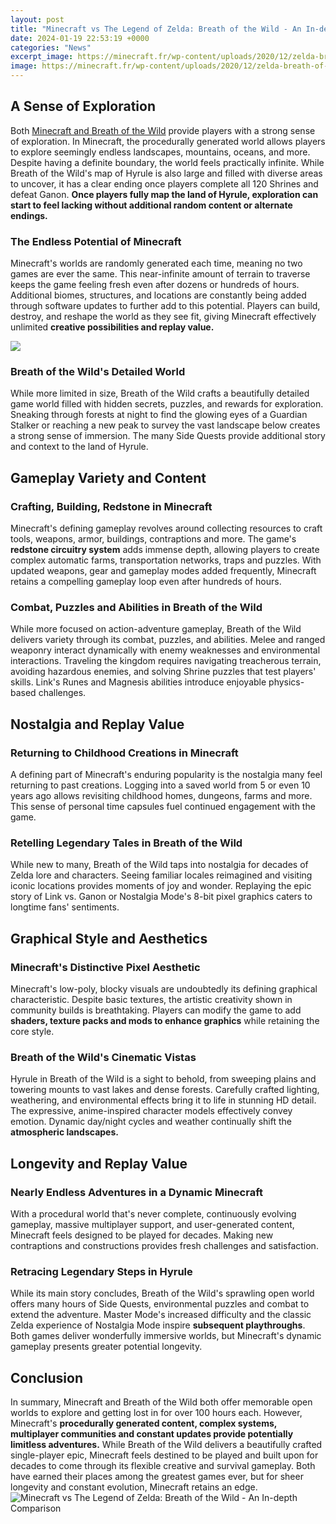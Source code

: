 ```yaml
---
layout: post
title: "Minecraft vs The Legend of Zelda: Breath of the Wild - An In-depth Comparison"
date: 2024-01-19 22:53:19 +0000
categories: "News"
excerpt_image: https://minecraft.fr/wp-content/uploads/2020/12/zelda-breath-of-the-wild-map-minecraft-carte-1200x787.jpg
image: https://minecraft.fr/wp-content/uploads/2020/12/zelda-breath-of-the-wild-map-minecraft-carte-1200x787.jpg
---
```


## A Sense of Exploration
Both [Minecraft and Breath of the Wild](https://store.fi.io.vn/west-coast-rappers-hip-hop-hood-security-fashion-rottweiler-1) provide players with a strong sense of exploration. In Minecraft, the procedurally generated world allows players to explore seemingly endless landscapes, mountains, oceans, and more. Despite having a definite boundary, the world feels practically infinite. 
While Breath of the Wild's map of Hyrule is also large and filled with diverse areas to uncover, it has a clear ending once players complete all 120 Shrines and defeat Ganon. **Once players fully map the land of Hyrule, exploration can start to feel lacking without additional random content or alternate endings.** 
### The Endless Potential of Minecraft
Minecraft's worlds are randomly generated each time, meaning no two games are ever the same. This near-infinite amount of terrain to traverse keeps the game feeling fresh even after dozens or hundreds of hours. Additional biomes, structures, and locations are constantly being added through software updates to further add to this potential. Players can build, destroy, and reshape the world as they see fit, giving Minecraft effectively unlimited **creative possibilities and replay value.**

![](https://i.ytimg.com/vi/sIq7RnPXcBI/maxresdefault.jpg)
### Breath of the Wild's Detailed World
While more limited in size, Breath of the Wild crafts a beautifully detailed game world filled with hidden secrets, puzzles, and rewards for exploration. Sneaking through forests at night to find the glowing eyes of a Guardian Stalker or reaching a new peak to survey the vast landscape below creates a strong sense of immersion. The many Side Quests provide additional story and context to the land of Hyrule.
## Gameplay Variety and Content 
### Crafting, Building, Redstone in Minecraft  
Minecraft's defining gameplay revolves around collecting resources to craft tools, weapons, armor, buildings, contraptions and more. The game's **redstone circuitry system** adds immense depth, allowing players to create complex automatic farms, transportation networks, traps and puzzles. With updated weapons, gear and gameplay modes added frequently, Minecraft retains a compelling gameplay loop even after hundreds of hours.
### Combat, Puzzles and Abilities in Breath of the Wild
While more focused on action-adventure gameplay, Breath of the Wild delivers variety through its combat, puzzles, and abilities. Melee and ranged weaponry interact dynamically with enemy weaknesses and environmental interactions. Traveling the kingdom requires navigating treacherous terrain, avoiding hazardous enemies, and solving Shrine puzzles that test players' skills. Link's Runes and Magnesis abilities introduce enjoyable physics-based challenges. 
## Nostalgia and Replay Value
### Returning to Childhood Creations in Minecraft
A defining part of Minecraft's enduring popularity is the nostalgia many feel returning to past creations. Logging into a saved world from 5 or even 10 years ago allows revisiting childhood homes, dungeons, farms and more. This sense of personal time capsules fuel continued engagement with the game. 
### Retelling Legendary Tales in Breath of the Wild 
While new to many, Breath of the Wild taps into nostalgia for decades of Zelda lore and characters. Seeing familiar locales reimagined and visiting iconic locations provides moments of joy and wonder. Replaying the epic story of Link vs. Ganon or Nostalgia Mode's 8-bit pixel graphics caters to longtime fans' sentiments. 
## Graphical Style and Aesthetics
### Minecraft's Distinctive Pixel Aesthetic  
Minecraft's low-poly, blocky visuals are undoubtedly its defining graphical characteristic. Despite basic textures, the artistic creativity shown in community builds is breathtaking. Players can modify the game to add **shaders, texture packs and mods to enhance graphics** while retaining the core style.
### Breath of the Wild's Cinematic Vistas
Hyrule in Breath of the Wild is a sight to behold, from sweeping plains and towering mounts to vast lakes and dense forests. Carefully crafted lighting, weathering, and environmental effects bring it to life in stunning HD detail. The expressive, anime-inspired character models effectively convey emotion. Dynamic day/night cycles and weather continually shift the **atmospheric landscapes.**
## Longevity and Replay Value
### Nearly Endless Adventures in a Dynamic Minecraft 
With a procedural world that's never complete, continuously evolving gameplay, massive multiplayer support, and user-generated content, Minecraft feels designed to be played for decades. Making new contraptions and constructions provides fresh challenges and satisfaction. 
### Retracing Legendary Steps in Hyrule
While its main story concludes, Breath of the Wild's sprawling open world offers many hours of Side Quests, environmental puzzles and combat to extend the adventure. Master Mode's increased difficulty and the classic Zelda experience of Nostalgia Mode inspire **subsequent playthroughs**. Both games deliver wonderfully immersive worlds, but Minecraft's dynamic gameplay presents greater potential longevity.
## Conclusion
In summary, Minecraft and Breath of the Wild both offer memorable open worlds to explore and getting lost in for over 100 hours each. However, Minecraft's **procedurally generated content, complex systems, multiplayer communities and constant updates provide potentially limitless adventures.** While Breath of the Wild delivers a beautifully crafted single-player epic, Minecraft feels destined to be played and built upon for decades to come through its flexible creative and survival gameplay. Both have earned their places among the greatest games ever, but for sheer longevity and constant evolution, Minecraft retains an edge.
![Minecraft vs The Legend of Zelda: Breath of the Wild - An In-depth Comparison](https://minecraft.fr/wp-content/uploads/2020/12/zelda-breath-of-the-wild-map-minecraft-carte-1200x787.jpg)